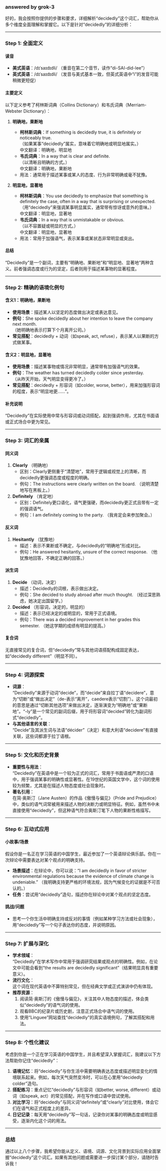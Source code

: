 ### answered by grok-3
好的，我会按照你提供的步骤和要求，详细解析“decidedly”这个词汇，帮助你从多个维度全面理解和掌握它。以下是针对“decidedly”的详细分析：

---

### Step 1: 全面定义
#### 读音
- **美式英语**：/dɪˈsaɪdɪdli/ （重音在第二个音节，读作“di-SAI-did-lee”）
- **英式英语**：/dɪˈsaɪdɪdli/ （发音与美式基本一致，但英式英语中“i”的发音可能稍微更短促）

#### 主要定义
以下定义参考了柯林斯词典（Collins Dictionary）和韦氏词典（Merriam-Webster Dictionary）：
1. **明确地，果断地**  
   - **柯林斯词典**：If something is decidedly true, it is definitely or noticeably true.  
     （如果某事“decidedly”属实，意味着它明确地或明显地属实。）  
     中文翻译：明确地，明显地  
   - **韦氏词典**：In a way that is clear and definite.  
     （以清晰且明确的方式。）  
     中文翻译：明确地，果断地  
   - 用法：通常用于描述某事或某人的态度、行为非常明确或毫不犹豫。

2. **明显地，显著地**  
   - **柯林斯词典**：You use decidedly to emphasize that something is definitely the case, often in a way that is surprising or unexpected.  
     （用“decidedly”来强调某事明显属实，通常带有惊讶或意外的意味。）  
     中文翻译：明显地，显著地  
   - **韦氏词典**：In a way that is unmistakable or obvious.  
     （以不容置疑或明显的方式。）  
     中文翻译：明显地，显著地  
   - 用法：常用于加强语气，表示某事或某状态非常明显或突出。

#### 总结
“Decidedly”是一个副词，主要有“明确地、果断地”和“明显地、显著地”两种含义。前者强调态度或行为的坚定，后者则用于描述某事物的显著程度。

---

### Step 2: 精确的语境化例句
#### 含义1：明确地，果断地
- **使用场景**：描述某人以坚定的态度做出决定或表达意见。  
- **例句**：She spoke decidedly about her intention to leave the company next month.  
  （她明确地表示打算下个月离开公司。）  
- **常见搭配**：decidedly + 动词（如speak, act, refuse），表示某人以果断的方式做某事。

#### 含义2：明显地，显著地
- **使用场景**：描述某事物或情况非常明显，通常带有加强语气的效果。  
- **例句**：The weather has turned decidedly colder since yesterday.  
  （从昨天开始，天气明显变得更冷了。）  
- **常见搭配**：decidedly + 形容词（如colder, worse, better），用来加强形容词的程度，表示“明显地更……”。

#### 补充说明
“Decidedly”在实际使用中常与形容词或动词搭配，起到强调作用，尤其在书面语或正式场合中更为常见。

---

### Step 3: 词汇的亲属
#### 同义词
1. **Clearly** （明确地）  
   - 区别：Clearly更侧重于“清楚地”，常用于逻辑或视觉上的清晰，而decidedly更强调态度或程度的明确。  
   - 例句：The instructions were clearly written on the board. （说明清楚地写在黑板上。）
2. **Definitely** （肯定地）  
   - 区别：Definitely更口语化，语气更强硬，而decidedly更正式且带有一定的强调语气。  
   - 例句：I am definitely coming to the party. （我肯定会来参加聚会。）

#### 反义词
1. **Hesitantly** （犹豫地）  
   - 描述：表示不果断或不确定，与decidedly的“明确地”形成对比。  
   - 例句：He answered hesitantly, unsure of the correct response. （他犹豫地回答，不确定正确的回答。）

#### 派生词
1. **Decide** （动词，决定）  
   - 描述：Decidedly的词根，表示做出决定。  
   - 例句：She decided to study abroad after much thought. （经过深思熟虑，她决定出国留学。）
2. **Decided** （形容词，决定的，明显的）  
   - 描述：表示已经决定的或明显的，常用于正式语境。  
   - 例句：There was a decided improvement in her grades this semester. （她这学期的成绩有明显的提高。）

#### 复合词
无直接常见的复合词，但“decidedly”常与其他词语搭配构成固定表达，如“decidedly different”（明显不同）。

---

### Step 4: 词源探索
- **词源**：  
  “Decidedly”来源于动词“decide”，而“decide”来自拉丁语“decidere”，意为“切断”或“做出决定”（de-表示“离开”，caedere表示“切割”）。这个词最初的意思是通过“切断其他选项”来做出决定，逐渐演变为“明确地”或“果断地”。“-ly”是一个常见的副词后缀，用于将形容词“decided”转化为副词形式“decidedly”。
- **与其他语言的关联**：  
  “Decide”及其派生词与法语“décider”（决定）和意大利语“decidere”有直接关联，这些词都源于拉丁语根。

---

### Step 5: 文化和历史背景
- **重要性与用法**：  
  “Decidedly”在英语中是一个较为正式的词汇，常用于书面语或严肃的口语中，用于强调某事的明确性或显著性。在19世纪的英国文学中，这个词的使用较为频繁，尤其是在描述人物态度或社会现象时。  
- **著名引用**：  
  在简·奥斯汀（Jane Austen）的作品《傲慢与偏见》（Pride and Prejudice）中，类似的语气词常被用来描述人物的决断力或明显特征。例如，虽然书中未直接使用“decidedly”，但这种语气符合奥斯汀笔下人物的果断性格描写。

---

### Step 6: 互动式应用
#### 小故事/场景
假设你是一名正在学习英语的中国学生，最近参加了一个英语辩论俱乐部。你在一次辩论中需要表达对某个观点的明确支持。  
- **场景描述**：在辩论中，你可以说：“I am decidedly in favor of stricter environmental regulations because the evidence of climate change is undeniable.” （我明确支持更严格的环境法规，因为气候变化的证据是不可否认的。）  
- **任务**：尝试用“decidedly”造句，描述你在辩论中对某个观点的坚定态度。

#### 挑战/问题
- 思考一个你生活中明确支持或反对的事情（例如某种学习方法或社会现象），用“decidedly”写一个句子表达你的态度，并说明原因。

---

### Step 7: 扩展与深化
- **学术领域**：  
  “Decidedly”在学术写作中常用于强调研究结果或观点的明确性。例如，在论文中可能会看到“the results are decidedly significant”（结果明显具有重要意义）。  
- **流行文化**：  
  这个词在现代英语中不算特别常见，但在经典文学或正式演讲中仍有体现。  
- **推荐资源**：  
  1. 阅读简·奥斯汀的《傲慢与偏见》，关注其中人物态度的描述，体会类似“decidedly”的语气词的使用。  
  2. 观看BBC的纪录片或历史剧，注意正式场合中语气词的使用。  
  3. 使用“Linguee”网站查找“decidedly”的真实语境例句，了解其搭配和用法。

---

### Step 8: 个性化建议
考虑到你是一个正在学习英语的中国学生，并且希望深入掌握词汇，我建议以下方法帮助你记住“decidedly”：
1. **语境记忆**：将“decidedly”与你生活中需要明确表达态度或描述明显变化的情境联系起来。例如，每次天气突然变冷时，可以在心里用“decidedly colder”造句。  
2. **搭配练习**：重点记忆“decidedly”与形容词（如better, worse, different）或动词（如speak, act）的常见搭配，并在写作或口语中尝试使用。  
3. **对比学习**：将“decidedly”与同义词“definitely”或“clearly”对比使用，体会它们在语气和正式程度上的差异。  
4. **日记记录**：每天用“decidedly”写一句话，记录你对某事的明确态度或明显感受，逐渐内化这个词的用法。

---

### 总结
通过以上八个步骤，我希望你能从定义、语境、词源、文化背景到实际应用全面掌握“decidedly”这个词汇。如果有其他问题或需要进一步探讨某个部分，请随时告诉我！
